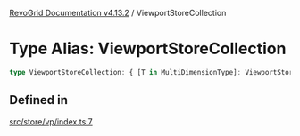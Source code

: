[RevoGrid Documentation v4.13.2](README.md) / ViewportStoreCollection

# Type Alias: ViewportStoreCollection

```ts
type ViewportStoreCollection: { [T in MultiDimensionType]: ViewportStore };
```

## Defined in

[src/store/vp/index.ts:7](https://github.com/revolist/revogrid/blob/4615a8613a8ac5464daeb17d7062361e3e3aa5d1/src/store/vp/index.ts#L7)

